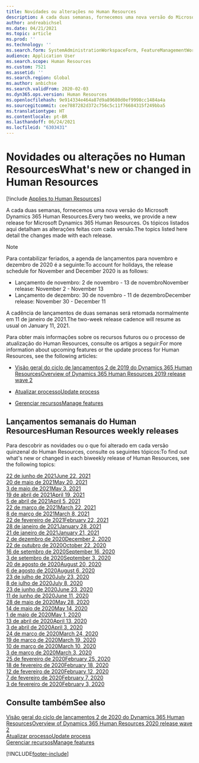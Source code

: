 ```yaml
---
title: Novidades ou alterações no Human Resources
description: A cada duas semanas, fornecemos uma nova versão do Microsoft Dynamics 365 Human Resources. Os tópicos listados aqui detalham as alterações feitas toda semana.
author: andreabichsel
ms.date: 04/21/2021
ms.topic: article
ms.prod: ''
ms.technology: ''
ms.search.form: SystemAdministrationWorkspaceForm, FeatureManagementWorkspace
audience: Application User
ms.search.scope: Human Resources
ms.custom: 7521
ms.assetid: ''
ms.search.region: Global
ms.author: anbichse
ms.search.validFrom: 2020-02-03
ms.dyn365.ops.version: Human Resources
ms.openlocfilehash: 9e914334e464a87d9a89680d0ef9998cc1484a4a
ms.sourcegitcommit: cee7887282d372c756c5c11f76684315f249bba5
ms.translationtype: HT
ms.contentlocale: pt-BR
ms.lasthandoff: 06/24/2021
ms.locfileid: "6303431"
---
```

# <a name="whats-new-or-changed-in-human-resources"></a><span data-ttu-id="b2ecd-104">Novidades ou alterações no Human Resources</span><span class="sxs-lookup"><span data-stu-id="b2ecd-104">What's new or changed in Human Resources</span></span>

[!include [Applies to Human Resources](../includes/applies-to-hr.md)]

<span data-ttu-id="b2ecd-105">A cada duas semanas, fornecemos uma nova versão do Microsoft Dynamics 365 Human Resources.</span><span class="sxs-lookup"><span data-stu-id="b2ecd-105">Every two weeks, we provide a new release for Microsoft Dynamics 365 Human Resources.</span></span> <span data-ttu-id="b2ecd-106">Os tópicos listados aqui detalham as alterações feitas com cada versão.</span><span class="sxs-lookup"><span data-stu-id="b2ecd-106">The topics listed here detail the changes made with each release.</span></span>

>[!NOTE]
><span data-ttu-id="b2ecd-107">Para contabilizar feriados, a agenda de lançamentos para novembro e dezembro de 2020 é a seguinte:</span><span class="sxs-lookup"><span data-stu-id="b2ecd-107">To account for holidays, the release schedule for November and December 2020 is as follows:</span></span>
>
>- <span data-ttu-id="b2ecd-108">Lançamento de novembro: 2 de novembro - 13 de novembro</span><span class="sxs-lookup"><span data-stu-id="b2ecd-108">November release: November 2 - November 13</span></span>
>- <span data-ttu-id="b2ecd-109">Lançamento de dezembro: 30 de novembro - 11 de dezembro</span><span class="sxs-lookup"><span data-stu-id="b2ecd-109">December release: November 30 - December 11</span></span>
> 
><span data-ttu-id="b2ecd-110">A cadência de lançamentos de duas semanas será retomada normalmente em 11 de janeiro de 2021.</span><span class="sxs-lookup"><span data-stu-id="b2ecd-110">The two-week release cadence will resume as usual on January 11, 2021.</span></span>

<span data-ttu-id="b2ecd-111">Para obter mais informações sobre os recursos futuros ou o processo de atualização do Human Resources, consulte os artigos a seguir:</span><span class="sxs-lookup"><span data-stu-id="b2ecd-111">For more information about upcoming features or the update process for Human Resources, see the following articles:</span></span> 

- [<span data-ttu-id="b2ecd-112">Visão geral do ciclo de lançamentos 2 de 2019 do Dynamics 365 Human Resources</span><span class="sxs-lookup"><span data-stu-id="b2ecd-112">Overview of Dynamics 365 Human Resources 2019 release wave 2</span></span>](/dynamics365-release-plan/2019wave2/dynamics365-human-resources/)

- [<span data-ttu-id="b2ecd-113">Atualizar processo</span><span class="sxs-lookup"><span data-stu-id="b2ecd-113">Update process</span></span>](hr-admin-setup-update-process.md)

- [<span data-ttu-id="b2ecd-114">Gerenciar recursos</span><span class="sxs-lookup"><span data-stu-id="b2ecd-114">Manage features</span></span>](hr-admin-manage-features.md)

## <a name="human-resources-weekly-releases"></a><span data-ttu-id="b2ecd-115">Lançamentos semanais do Human Resources</span><span class="sxs-lookup"><span data-stu-id="b2ecd-115">Human Resources weekly releases</span></span>

<span data-ttu-id="b2ecd-116">Para descobrir as novidades ou o que foi alterado em cada versão quinzenal do Human Resources, consulte os seguintes tópicos:</span><span class="sxs-lookup"><span data-stu-id="b2ecd-116">To find out what's new or changed in each biweekly release of Human Resources, see the following topics:</span></span>

[<span data-ttu-id="b2ecd-117">22 de junho de 2021</span><span class="sxs-lookup"><span data-stu-id="b2ecd-117">June 22, 2021</span></span>](hr-whats-new-2021-06-22.md)</br>
[<span data-ttu-id="b2ecd-118">20 de maio de 2021</span><span class="sxs-lookup"><span data-stu-id="b2ecd-118">May 20, 2021</span></span>](hr-whats-new-2021-05-20.md)</br>
[<span data-ttu-id="b2ecd-119">3 de maio de 2021</span><span class="sxs-lookup"><span data-stu-id="b2ecd-119">May 3, 2021</span></span>](hr-whats-new-2021-05-03.md)</br>
[<span data-ttu-id="b2ecd-120">19 de abril de 2021</span><span class="sxs-lookup"><span data-stu-id="b2ecd-120">April 19, 2021</span></span>](hr-whats-new-2021-04-19.md)</br>
[<span data-ttu-id="b2ecd-121">5 de abril de 2021</span><span class="sxs-lookup"><span data-stu-id="b2ecd-121">April 5, 2021</span></span>](hr-whats-new-2021-04-05.md)</br>
[<span data-ttu-id="b2ecd-122">22 de março de 2021</span><span class="sxs-lookup"><span data-stu-id="b2ecd-122">March 22, 2021</span></span>](hr-whats-new-2021-03-22.md)</br>
[<span data-ttu-id="b2ecd-123">8 de março de 2021</span><span class="sxs-lookup"><span data-stu-id="b2ecd-123">March 8, 2021</span></span>](hr-whats-new-2021-03-08.md)</br>
[<span data-ttu-id="b2ecd-124">22 de fevereiro de 2021</span><span class="sxs-lookup"><span data-stu-id="b2ecd-124">February 22, 2021</span></span>](hr-whats-new-2021-02-22.md)</br>
[<span data-ttu-id="b2ecd-125">28 de janeiro de 2021</span><span class="sxs-lookup"><span data-stu-id="b2ecd-125">January 28, 2021</span></span>](hr-whats-new-2021-01-28.md)</br>
[<span data-ttu-id="b2ecd-126">21 de janeiro de 2021</span><span class="sxs-lookup"><span data-stu-id="b2ecd-126">January 21, 2021</span></span>](hr-whats-new-2021-01-21.md)</br>
[<span data-ttu-id="b2ecd-127">2 de dezembro de 2020</span><span class="sxs-lookup"><span data-stu-id="b2ecd-127">December 2, 2020</span></span>](hr-whats-new-2020-12-02.md)</br>
[<span data-ttu-id="b2ecd-128">22 de outubro de 2020</span><span class="sxs-lookup"><span data-stu-id="b2ecd-128">October 22, 2020</span></span>](hr-whats-new-2020-10-22.md)</br>
[<span data-ttu-id="b2ecd-129">16 de setembro de 2020</span><span class="sxs-lookup"><span data-stu-id="b2ecd-129">September 16, 2020</span></span>](hr-whats-new-2020-09-16.md)</br>
[<span data-ttu-id="b2ecd-130">3 de setembro de 2020</span><span class="sxs-lookup"><span data-stu-id="b2ecd-130">September 3, 2020</span></span>](hr-whats-new-2020-09-03.md)</br>
[<span data-ttu-id="b2ecd-131">20 de agosto de 2020</span><span class="sxs-lookup"><span data-stu-id="b2ecd-131">August 20, 2020</span></span>](hr-whats-new-2020-08-20.md)</br>
[<span data-ttu-id="b2ecd-132">6 de agosto de 2020</span><span class="sxs-lookup"><span data-stu-id="b2ecd-132">August 6, 2020</span></span>](hr-whats-new-2020-08-06.md)</br>
[<span data-ttu-id="b2ecd-133">23 de julho de 2020</span><span class="sxs-lookup"><span data-stu-id="b2ecd-133">July 23, 2020</span></span>](hr-whats-new-2020-07-23.md)</br>
[<span data-ttu-id="b2ecd-134">8 de julho de 2020</span><span class="sxs-lookup"><span data-stu-id="b2ecd-134">July 8, 2020</span></span>](hr-whats-new-2020-07-08.md)</br>
[<span data-ttu-id="b2ecd-135">23 de junho de 2020</span><span class="sxs-lookup"><span data-stu-id="b2ecd-135">June 23, 2020</span></span>](hr-whats-new-2020-06-23.md)</br>
[<span data-ttu-id="b2ecd-136">11 de junho de 2020</span><span class="sxs-lookup"><span data-stu-id="b2ecd-136">June 11, 2020</span></span>](hr-whats-new-2020-06-11.md)</br>
[<span data-ttu-id="b2ecd-137">28 de maio de 2020</span><span class="sxs-lookup"><span data-stu-id="b2ecd-137">May 28, 2020</span></span>](hr-whats-new-2020-05-28.md)</br>
[<span data-ttu-id="b2ecd-138">14 de maio de 2020</span><span class="sxs-lookup"><span data-stu-id="b2ecd-138">May 14, 2020</span></span>](hr-whats-new-2020-05-14.md)</br>
[<span data-ttu-id="b2ecd-139">1 de maio de 2020</span><span class="sxs-lookup"><span data-stu-id="b2ecd-139">May 1, 2020</span></span>](hr-whats-new-2020-05-01.md)</br>
[<span data-ttu-id="b2ecd-140">13 de abril de 2020</span><span class="sxs-lookup"><span data-stu-id="b2ecd-140">April 13, 2020</span></span>](hr-whats-new-2020-04-13.md)</br>
[<span data-ttu-id="b2ecd-141">3 de abril de 2020</span><span class="sxs-lookup"><span data-stu-id="b2ecd-141">April 3, 2020</span></span>](hr-whats-new-2020-04-03.md)</br>
[<span data-ttu-id="b2ecd-142">24 de março de 2020</span><span class="sxs-lookup"><span data-stu-id="b2ecd-142">March 24, 2020</span></span>](hr-whats-new-2020-03-24.md)</br>
[<span data-ttu-id="b2ecd-143">19 de março de 2020</span><span class="sxs-lookup"><span data-stu-id="b2ecd-143">March 19, 2020</span></span>](hr-whats-new-2020-03-19.md)</br>
[<span data-ttu-id="b2ecd-144">10 de março de 2020</span><span class="sxs-lookup"><span data-stu-id="b2ecd-144">March 10, 2020</span></span>](hr-whats-new-2020-03-10.md)</br>
[<span data-ttu-id="b2ecd-145">3 de março de 2020</span><span class="sxs-lookup"><span data-stu-id="b2ecd-145">March 3, 2020</span></span>](hr-whats-new-2020-03-03.md)</br>
[<span data-ttu-id="b2ecd-146">25 de fevereiro de 2020</span><span class="sxs-lookup"><span data-stu-id="b2ecd-146">February 25, 2020</span></span>](hr-whats-new-2020-02-25.md)</br>
[<span data-ttu-id="b2ecd-147">18 de fevereiro de 2020</span><span class="sxs-lookup"><span data-stu-id="b2ecd-147">February 18, 2020</span></span>](hr-whats-new-2020-02-18.md)</br>
[<span data-ttu-id="b2ecd-148">12 de fevereiro de 2020</span><span class="sxs-lookup"><span data-stu-id="b2ecd-148">February 12, 2020</span></span>](hr-whats-new-2020-02-12.md)</br>
[<span data-ttu-id="b2ecd-149">7 de fevereiro de 2020</span><span class="sxs-lookup"><span data-stu-id="b2ecd-149">February 7, 2020</span></span>](hr-whats-new-2020-02-07.md)</br>
[<span data-ttu-id="b2ecd-150">3 de fevereiro de 2020</span><span class="sxs-lookup"><span data-stu-id="b2ecd-150">February 3, 2020</span></span>](hr-whats-new-2020-02-03.md)

## <a name="see-also"></a><span data-ttu-id="b2ecd-151">Consulte também</span><span class="sxs-lookup"><span data-stu-id="b2ecd-151">See also</span></span>

[<span data-ttu-id="b2ecd-152">Visão geral do ciclo de lançamentos 2 de 2020 do Dynamics 365 Human Resources</span><span class="sxs-lookup"><span data-stu-id="b2ecd-152">Overview of Dynamics 365 Human Resources 2020 release wave 2</span></span>](/dynamics365-release-plan/2020wave2/human-resources/dynamics365-human-resources/)</br>
[<span data-ttu-id="b2ecd-153">Atualizar processo</span><span class="sxs-lookup"><span data-stu-id="b2ecd-153">Update process</span></span>](hr-admin-setup-update-process.md)</br>
[<span data-ttu-id="b2ecd-154">Gerenciar recursos</span><span class="sxs-lookup"><span data-stu-id="b2ecd-154">Manage features</span></span>](hr-admin-manage-features.md)


[!INCLUDE[footer-include](../includes/footer-banner.md)]
